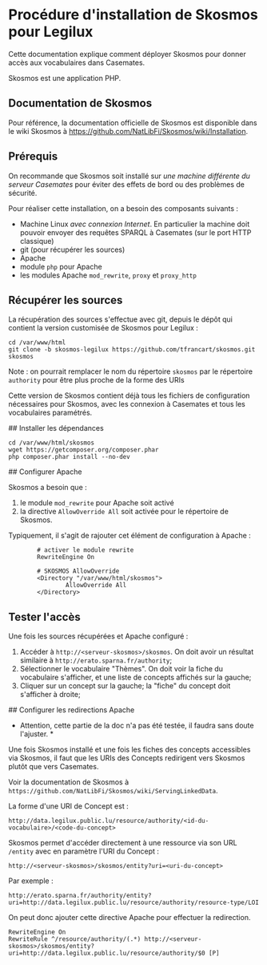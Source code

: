 
# Procédure d'installation de Skosmos pour Legilux


Cette documentation explique comment déployer Skosmos pour donner accès aux vocabulaires dans Casemates.

Skosmos est une application PHP.


## Documentation de Skosmos

Pour référence, la documentation officielle de Skosmos est disponible dans le wiki Skosmos à https://github.com/NatLibFi/Skosmos/wiki/Installation.


## Prérequis

On recommande que Skosmos soit installé sur _une machine différente du serveur Casemates_ pour éviter des effets de bord ou des problèmes de sécurité.

Pour réaliser cette installation, on a besoin des composants suivants :

- Machine Linux _avec connexion Internet_. En particulier la machine doit pouvoir envoyer des requêtes SPARQL à Casemates (sur le port HTTP classique)
- git (pour récupérer les sources)
- Apache
- module `php` pour Apache
- les modules Apache `mod_rewrite`, `proxy` et `proxy_http`



## Récupérer les sources

La récupération des sources s'effectue avec git, depuis le dépôt qui contient la version customisée de Skosmos pour Legilux :

```
cd /var/www/html
git clone -b skosmos-legilux https://github.com/tfrancart/skosmos.git skosmos
```

Note : on pourrait remplacer le nom du répertoire `skosmos` par le répertoire `authority` pour être plus proche de la forme des URIs

Cette version de Skosmos contient déjà tous les fichiers de configuration nécessaires pour Skosmos, avec les connexion à Casemates et tous les vocabulaires paramétrés.



## Installer les dépendances


```
cd /var/www/html/skosmos
wget https://getcomposer.org/composer.phar
php composer.phar install --no-dev
```



## Configurer Apache


Skosmos a besoin que :

1. le module `mod_rewrite` pour Apache soit activé
2. la directive `AllowOverride All` soit activée pour le répertoire de Skosmos.

Typiquement, il s'agit de rajouter cet élément de configuration à Apache :

```
		# activer le module rewrite
		RewriteEngine On

        # SKOSMOS AllowOverride
        <Directory "/var/www/html/skosmos">
                AllowOverride All
        </Directory>
```



## Tester l'accès


Une fois les sources récupérées et Apache configuré :

1. Accéder à `http://<serveur-skosmos>/skosmos`. On doit avoir un résultat similaire à `http://erato.sparna.fr/authority`;
2. Sélectionner le vocabulaire "Thèmes". On doit voir la fiche du vocabulaire s'afficher, et une liste de concepts affichés sur la gauche;
3. Cliquer sur un concept sur la gauche; la "fiche" du concept doit s'afficher à droite;



## Configurer les redirections Apache


* Attention, cette partie de la doc n'a pas été testée, il faudra sans doute l'ajuster. *


Une fois Skosmos installé et une fois les fiches des concepts accessibles via Skosmos, il faut que les URIs des Concepts redirigent vers Skosmos plutôt que vers Casemates.

Voir la documentation de Skosmos à `https://github.com/NatLibFi/Skosmos/wiki/ServingLinkedData`.

La forme d'une URI de Concept est :

`http://data.legilux.public.lu/resource/authority/<id-du-vocabulaire>/<code-du-concept>`

Skosmos permet d'accéder directement à une ressource via son URL `/entity` avec en paramètre l'URI du Concept :

`http://<serveur-skosmos>/skosmos/entity?uri=<uri-du-concept>`

Par exemple :

`http://erato.sparna.fr/authority/entity?uri=http://data.legilux.public.lu/resource/authority/resource-type/LOI`

On peut donc ajouter cette directive Apache pour effectuer la redirection.

```
RewriteEngine On
RewriteRule ^/resource/authority/(.*) http://<serveur-skosmos>/skosmos/entity?uri=http://data.legilux.public.lu/resource/authority/$0 [P]
```